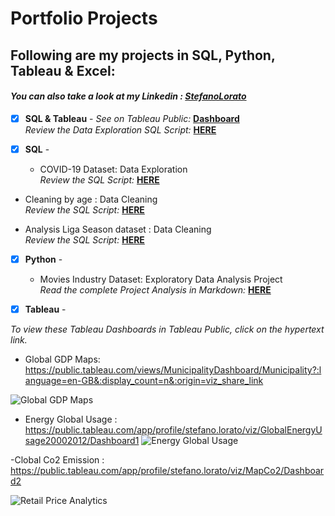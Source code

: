 # Portfolio Projects
## Following are my projects in SQL, Python, Tableau & Excel: <br />
#### *You can also take a look at my Linkedin : [StefanoLorato](https://www.linkedin.com/in/stefano-lorato-561082160/)* <br />



- [x] **SQL & Tableau** - 
*See on Tableau Public:* **[Dashboard](https://public.tableau.com/app/profile/stefano.lorato/vizzes)**<br />
*Review the Data Exploration SQL Script:* **[HERE](https://github.com/Elmatador0007/Portfolio-Project/blob/main/SQL%20-%20Data%20Exploration.sql)**<br />

- [x] **SQL** - 
  - COVID-19 Dataset: Data Exploration  <br />
*Review the SQL Script:* **[HERE](https://github.com/Elmatador0007/Portfolio-Project/blob/main/SQL%20-%20Data%20Exploration.sql)**<br />

- Cleaning by age : Data Cleaning <br />
*Review the SQL Script:* **[HERE](https://github.com/Elmatador0007/Portfolio-Project/blob/main/SQL%20Cleaning%20By%20Age)**<br />

- Analysis Liga Season dataset : Data Cleaning <br />
*Review the SQL Script:* **[HERE](https://github.com/Elmatador0007/Portfolio-Project/blob/main/SQL%20-%20Analysis%20about%20Liga%20Spanish)**<br />


- [x] **Python** - 
  - Movies Industry Dataset: Exploratory Data Analysis Project <br />
*Read the complete Project Analysis in Markdown:* **[HERE](https://github.com/PriyankaJhaTheAnalyst/Python_MoviesIndustry_EDA/blob/main/README.md)**<br />



- [x] **Tableau** - 

*To view these Tableau Dashboards in Tableau Public, click on the hypertext link.*

- Global GDP Maps: https://public.tableau.com/views/MunicipalityDashboard/Municipality?:language=en-GB&:display_count=n&:origin=viz_share_link

![Global GDP Maps](https://github.com/Elmatador0007/Portfolio-Project/issues/6)  

- Energy Global Usage : https://public.tableau.com/app/profile/stefano.lorato/viz/GlobalEnergyUsage20002012/Dashboard1
![Energy Global Usage ]()  


-Clobal Co2 Emission : https://public.tableau.com/app/profile/stefano.lorato/viz/MapCo2/Dashboard2

![Retail Price Analytics](https://github.com/Elmatador0007/Portfolio-Project/issues/4)
